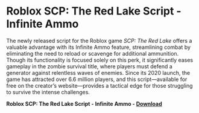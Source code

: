 <h1>Roblox SCP: The Red Lake Script - Infinite Ammo</h1>

The newly released script for the Roblox game *SCP: The Red Lake* offers a valuable advantage with its Infinite Ammo feature, streamlining combat by eliminating the need to reload or scavenge for additional ammunition. Though its functionality is focused solely on this perk, it significantly eases gameplay in the zombie survival title, where players must defend a generator against relentless waves of enemies. Since its 2020 launch, the game has attracted over 6.6 million players, and this script—available for free on the creator’s website—provides a tactical edge for those struggling to survive the intense challenges.

**Roblox SCP: The Red Lake Script - Infinite Ammo - [Download](https://www.dlgram.com/public/files/api.php?shortened=ifYH1b)**


